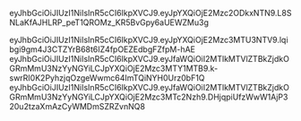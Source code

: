 
eyJhbGciOiJIUzI1NiIsInR5cCI6IkpXVCJ9.eyJpYXQiOjE2Mzc2ODkxNTN9.L8SNLaKfAJHLRP_peT1QROMz_KR5BvGpy6aUEWZMu3g

eyJhbGciOiJIUzI1NiIsInR5cCI6IkpXVCJ9.eyJpYXQiOjE2Mzc3MTU3NTV9.lqibgi9gm4J3CTZYrB68t6IZ4fpOEZEdbgFZfpM-hAE
eyJhbGciOiJIUzI1NiIsInR5cCI6IkpXVCJ9.eyJfaWQiOiI2MTlkMTVlZTBkZjdkOGRmMmU3NzYyNGYiLCJpYXQiOjE2Mzc3MTY1MTB9.k-swrRI0K2PyhzjqOzgeWwmc64ImTQiNYH0Urz0bF1Q
eyJhbGciOiJIUzI1NiIsInR5cCI6IkpXVCJ9.eyJfaWQiOiI2MTlkMTVlZTBkZjdkOGRmMmU3NzYyNGYiLCJpYXQiOjE2Mzc3MTc2Nzh9.DHjqpiUfzWwW1AjP320u2tzaXmAzCyWMDmSZRZvnNQ8